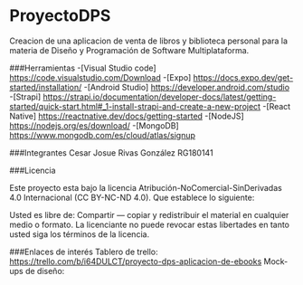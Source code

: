 # ProyectoDPS
Creacion de una aplicacion de venta de libros y biblioteca personal para la materia de Diseño y Programación de Software Multiplataforma.

###Herramientas
-[Visual Studio code] https://code.visualstudio.com/Download
-[Expo] https://docs.expo.dev/get-started/installation/
-[Android Studio] https://developer.android.com/studio
-[Strapi] https://strapi.io/documentation/developer-docs/latest/getting-started/quick-start.html#_1-install-strapi-and-create-a-new-project
-[React Native] https://reactnative.dev/docs/getting-started
-[NodeJS] https://nodejs.org/es/download/
-[MongoDB] https://www.mongodb.com/es/cloud/atlas/signup

###Integrantes
Cesar Josue Rivas González RG180141


###Licencia

Este proyecto esta bajo la licencia Atribución-NoComercial-SinDerivadas 4.0 Internacional (CC BY-NC-ND 4.0). Que establece lo siguiente:

Usted es libre de: Compartir — copiar y redistribuir el material en cualquier medio o formato. La licenciante no puede revocar estas libertades en tanto usted siga los términos de la licencia.

###Enlaces de interés
Tablero de trello: https://trello.com/b/i64DULCT/proyecto-dps-aplicacion-de-ebooks
Mock-ups de diseño: 
